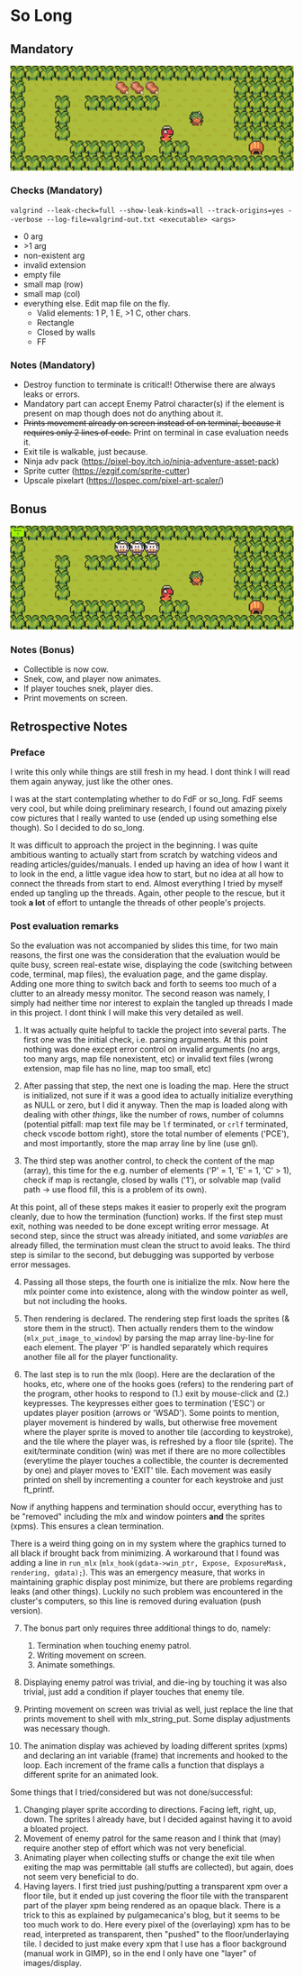 # So Long

## Mandatory
![Mandatory](./assets/scr_sht/screen1.png "mandatory")

### Checks (Mandatory)

```
valgrind --leak-check=full --show-leak-kinds=all --track-origins=yes --verbose --log-file=valgrind-out.txt <executable> <args>
```

- 0 arg
- \>1 arg
- non-existent arg
- invalid extension
- empty file
- small map (row)
- small map (col)
- everything else. Edit map file on the fly. 
	- Valid elements: 1 P, 1 E, >1 C, other chars.
	- Rectangle
	- Closed by walls
	- FF


### Notes (Mandatory)
- Destroy function to terminate is critical!! Otherwise there are always leaks or errors.
- Mandatory part can accept Enemy Patrol character(s) if the element is present on map though does not do anything about it.
- ~~Prints movement already on screen instead of on terminal, because it requires only 2 lines of code.~~ Print on terminal in case evaluation needs it.
- Exit tile is walkable, just because.
- Ninja adv pack (https://pixel-boy.itch.io/ninja-adventure-asset-pack)
- Sprite cutter (https://ezgif.com/sprite-cutter)
- Upscale pixelart (https://lospec.com/pixel-art-scaler/)


## Bonus
![Bonus](./assets/scr_sht/screen2.gif "bonus")

### Notes (Bonus)
- Collectible is now cow.
- Snek, cow, and player now animates.
- If player touches snek, player dies.
- Print movements on screen.

## Retrospective Notes

### Preface
I write this only while things are still fresh in my head. I dont think I will read them again anyway, just like the other ones. 

I was at the start contemplating whether to do FdF or so_long. FdF seems very cool, but while doing preliminary research, I found out amazing pixely cow pictures that I really wanted to use (ended up using something else though). So I decided to do so_long.

It was difficult to approach the project in the beginning. I was quite ambitious wanting to actually start from scratch by watching videos and reading articles/guides/manuals. I ended up having an idea of how I want it to look in the end, a little vague idea how to start, but no idea at all how to connect the threads from start to end. Almost everything I tried by myself ended up tangling up the threads. Again, other people to the rescue, but it took **a lot** of effort to untangle the threads of other people's projects.

### Post evaluation remarks
So the evaluation was not accompanied by slides this time, for two main reasons, the first one was the consideration that the evaluation would be quite busy, screen real-estate wise, displaying the code (switching between code, terminal, map files), the evaluation page, and the game display. Adding one more thing to switch back and forth to seems too much of a clutter to an already messy monitor. The second reason was namely, I simply had neither time nor interest to explain the tangled up threads I made in this project. I dont think I will make this very detailed as well.

1. It was actually quite helpful to tackle the project into several parts. The first one was the initial check, i.e. parsing arguments. At this point nothing was done except error control on invalid arguments (no args, too many args, map file nonexistent, etc) or invalid text files (wrong extension, map file has no line, map too small, etc)

2. After passing that step, the next one is loading the map. Here the struct is initialized, not sure if it was a good idea to actually initialize everything as NULL or zero, but I did it anyway. Then the map is loaded along with dealing with other *things*, like the number of rows, number of columns (potential pitfall: map text file may be `lf` terminated, or `crlf` terminated, check vscode bottom right), store the total number of elements ('PCE'), and most importantly, store the map array line by line (use gnl).

3. The third step was another control, to check the content of the map (array), this time for the e.g. number of elements ('P' = 1, 'E' = 1, 'C' > 1), check if map is rectangle, closed by walls ('1'), or solvable map (valid path -> use flood fill, this is a problem of its own). 

At this point, all of these steps makes it easier to properly exit the program cleanly, due to how the termination (function) works. If the first step must exit, nothing was needed to be done except writing error message. At second step, since the struct was already initiated, and some *variables* are already filled, the termination must clean the struct to avoid leaks. The third step is similar to the second, but debugging was supported by verbose error messages.

4. Passing all those steps, the fourth one is initialize the mlx. Now here the mlx pointer come into existence, along with the window pointer as well, but not including the hooks.

5. Then rendering is declared. The rendering step first loads the sprites (& store them in the struct). Then actually renders them to the window (`mlx_put_image_to_window`) by parsing the map array line-by-line for each element. The player 'P' is handled separately which requires another file all for the player functionality.

6. The last step is to run the mlx (loop). Here are the declaration of the hooks, etc, where one of the hooks goes (refers) to the rendering part of the program, other hooks to respond to (1.) exit by mouse-click and (2.) keypresses. The keypresses either goes to termination ('ESC') or updates player position (arrows or 'WSAD'). Some points to mention, player movement is hindered by walls, but otherwise free movement where the player sprite is moved to another tile (according to keystroke), and the tile where the player was, is refreshed by a floor tile (sprite). The exit/terminate condition (win) was met if there are no more collectibles (everytime the player touches a collectible, the counter is decremented by one) and player moves to 'EXIT' tile. Each movement was easily printed on shell by incrementing a counter for each keystroke and just ft_printf. 

Now if anything happens and termination should occur, everything has to be "removed" including the mlx and window pointers **and** the sprites (xpms). This ensures a clean termination.

There is a weird thing going on in my system where the graphics turned to all black if brought back from minimizing. A workaround that I found was adding a line in `run_mlx` (`mlx_hook(gdata->win_ptr, Expose, ExposureMask, rendering, gdata);`). This was an emergency measure, that works in maintaining graphic display post minimize, but there are problems regarding leaks (and other things). Luckily no such problem was encountered in the cluster's computers, so this line is removed during evaluation (push version).

7. The bonus part only requires three additional things to do, namely:
	1. Termination when touching enemy patrol.
	2. Writing movement on screen.
	3. Animate somethings.

8. Displaying enemy patrol was trivial, and die-ing by touching it was also trivial, just add a condition if player touches that enemy tile. 

9. Printing movement on screen was trivial as well, just replace the line that prints movement to shell with mlx_string_put. Some display adjustments was necessary though.

10. The animation display was achieved by loading different sprites (xpms) and declaring an int variable (frame) that increments and hooked to the loop. Each increment of the frame calls a function that displays a different sprite for an animated look.

Some things that I tried/considered but was not done/successful:
1. Changing player sprite according to directions. Facing left, right, up, down. The sprites I already have, but I decided against having it to avoid a bloated project.
2. Movement of enemy patrol for the same reason and I think that (may) require another step of effort which was not very beneficial.
3. Animating player when collecting stuffs or change the exit tile when exiting the map was permittable (all stuffs are collected), but again, does not seem very beneficial to do.
4. Having layers. I first tried just pushing/putting a transparent xpm over a floor tile, but it ended up just covering the floor tile with the transparent part of the player xpm being rendered as an opaque black. There is a trick to this as explained by pulgamecanica's blog, but it seems to be too much work to do. Here every pixel of the (overlaying) xpm has to be read, interpreted as transparent, then "pushed" to the floor/underlaying tile. I decided to just make every xpm that I use has a floor background (manual work in GIMP), so in the end I only have one "layer" of images/display. 
